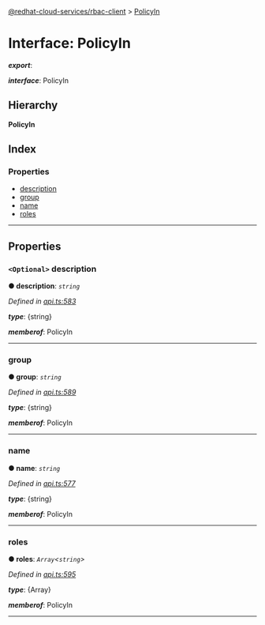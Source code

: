 [@redhat-cloud-services/rbac-client](../README.md) > [PolicyIn](../interfaces/policyin.md)

# Interface: PolicyIn

*__export__*: 

*__interface__*: PolicyIn

## Hierarchy

**PolicyIn**

## Index

### Properties

* [description](policyin.md#description)
* [group](policyin.md#group)
* [name](policyin.md#name)
* [roles](policyin.md#roles)

---

## Properties

<a id="description"></a>

### `<Optional>` description

**● description**: *`string`*

*Defined in [api.ts:583](https://github.com/RedHatInsights/javascript-clients/blob/master/packages/rbac/api.ts#L583)*

*__type__*: {string}

*__memberof__*: PolicyIn

___
<a id="group"></a>

###  group

**● group**: *`string`*

*Defined in [api.ts:589](https://github.com/RedHatInsights/javascript-clients/blob/master/packages/rbac/api.ts#L589)*

*__type__*: {string}

*__memberof__*: PolicyIn

___
<a id="name"></a>

###  name

**● name**: *`string`*

*Defined in [api.ts:577](https://github.com/RedHatInsights/javascript-clients/blob/master/packages/rbac/api.ts#L577)*

*__type__*: {string}

*__memberof__*: PolicyIn

___
<a id="roles"></a>

###  roles

**● roles**: *`Array`<`string`>*

*Defined in [api.ts:595](https://github.com/RedHatInsights/javascript-clients/blob/master/packages/rbac/api.ts#L595)*

*__type__*: {Array}

*__memberof__*: PolicyIn

___

